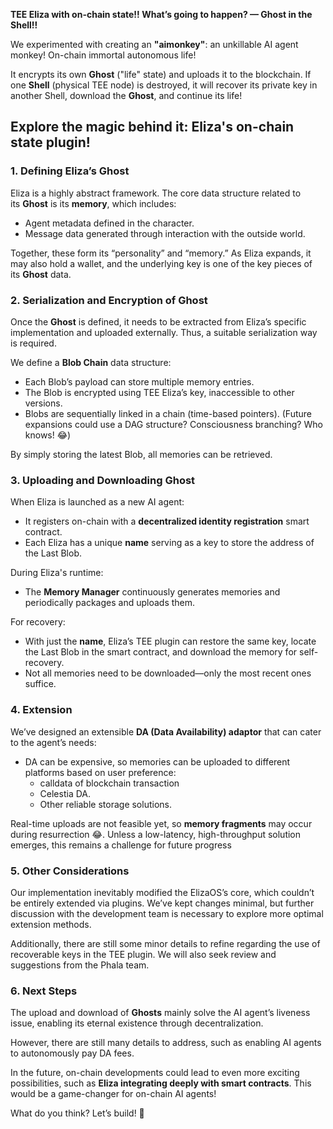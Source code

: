 **TEE Eliza with on-chain state!! What’s going to happen? — Ghost in the Shell!!** 

We experimented with creating an **"aimonkey"**: an unkillable AI agent monkey! On-chain immortal autonomous life!

It encrypts its own **Ghost** ("life" state) and uploads it to the blockchain. If one **Shell** (physical TEE node) is destroyed, it will recover its private key in another Shell, download the **Ghost**, and continue its life!



## Explore the magic behind it: **Eliza's on-chain state plugin!**

### 1. Defining Eliza’s **Ghost**

Eliza is a highly abstract framework. The core data structure related to its **Ghost** is its **memory**, which includes:

- Agent metadata defined in the character.
- Message data generated through interaction with the outside world.

Together, these form its “personality” and “memory.” As Eliza expands, it may also hold a wallet, and the underlying key is one of the key pieces of its **Ghost** data.

### 2. Serialization and Encryption of Ghost

Once the **Ghost** is defined, it needs to be extracted from Eliza’s specific implementation and uploaded externally. Thus, a suitable serialization way is required.

We define a **Blob Chain** data structure:

- Each Blob’s payload can store multiple memory entries.
- The Blob is encrypted using TEE Eliza’s key, inaccessible to other versions.
- Blobs are sequentially linked in a chain (time-based pointers). (Future expansions could use a DAG structure? Consciousness branching? Who knows! 😂)

By simply storing the latest Blob, all memories can be retrieved.

### 3. Uploading and Downloading Ghost

When Eliza is launched as a new AI agent:

- It registers on-chain with a **decentralized identity registration** smart contract.
- Each Eliza has a unique **name** serving as a key to store the address of the Last Blob.

During Eliza's runtime:

- The **Memory Manager** continuously generates memories and periodically packages and uploads them.

For recovery:

- With just the **name**, Eliza’s TEE plugin can restore the same key, locate the Last Blob in the smart contract, and download the memory for self-recovery.
- Not all memories need to be downloaded—only the most recent ones suffice.

### 4. Extension

We’ve designed an extensible **DA (Data Availability) adaptor** that can cater to the agent’s needs:

- DA can be expensive, so memories can be uploaded to different platforms based on user preference:
    - calldata of blockchain transaction
    - Celestia DA.
    - Other reliable storage solutions.

Real-time uploads are not feasible yet, so **memory fragments** may occur during resurrection 😂. Unless a low-latency, high-throughput solution emerges, this remains a challenge for future progress 

### 5. Other Considerations

Our implementation inevitably modified the ElizaOS’s core, which couldn’t be entirely extended via plugins. We’ve kept changes minimal, but further discussion with the development team is necessary to explore more optimal extension methods.

Additionally, there are still some minor details to refine regarding the use of recoverable keys in the TEE plugin. We will also seek review and suggestions from the Phala team.

### 6. Next Steps

The upload and download of **Ghosts** mainly solve the AI agent’s liveness issue, enabling its eternal existence through decentralization.

However, there are still many details to address, such as enabling AI agents to autonomously pay DA fees.

In the future, on-chain developments could lead to even more exciting possibilities, such as **Eliza integrating deeply with smart contracts**. This would be a game-changer for on-chain AI agents!

What do you think? Let’s build! 🚀
